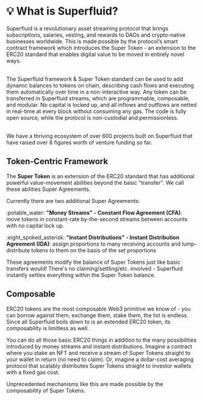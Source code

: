 # 💡 What is Superfluid?

Superfluid is a revolutionary asset streaming protocol that brings subscriptions, salaries, vesting, and rewards to DAOs and crypto-native businesses worldwide. This is made possible by the protocol’s smart contract framework which introduces the Super Token - an extension to the ERC20 standard that enables digital value to be moved in entirely novel ways.

\
The Superfluid framework & Super Token standard can be used to add dynamic balances to tokens on chain, describing cash flows and executing them automatically over time in a non-interactive way. Any token can be transferred in Superfluid streams, which are programmable, composable, and modular. No capital is locked up, and all inflows and outflows are netted in real-time at every block without consuming any gas. The code is fully open source, while the protocol is non-custodial and permissionless.

\
We have a thriving ecosystem of over 600 projects built on Superfluid that have raised over 8 figures worth of venture funding so far.

## Token-Centric Framework

The **Super Token** is an extension of the ERC20 standard that has additional powerful value-movement abilities beyond the basic "transfer". We call these abilities Super Agreements.

Currently there are two additional Super Agreements:

:potable\_water: **"Money Streams" - Constant Flow Agreement (CFA)**: move tokens in constant-rate by-the-second streams between accounts with no capital lock up.

:eight\_spoked\_asterisk: **"Instant Distributions" - Instant Distribution Agreement (IDA)**: assign proportions to many receiving accounts and lump-distribute tokens to them on the basis of the set proportions

These agreements modify the balance of Super Tokens just like basic transfers would! There's no claiming/settling/etc. involved - Superfluid instantly settles everything within the Super Token balance.

## Composable

ERC20 tokens are the most composable Web3 primitive we know of - you can borrow against them, exchange them, stake them, the list is endless. Since all Superfluid boils down to is an extended ERC20 token, its composability is limitless as well.

You can do all those basic ERC20 things in addition to the many possibilities introduced by money streams and instant distributions. Imagine a contract where you stake an NFT and receive a stream of Super Tokens straight to your wallet in return (no need to claim). Or, imagine a dollar-cost averaging protocol that scalably distributes Super Tokens straight to investor wallets with a fixed gas cost.

Unprecedented mechanisms like this are made possible by the composability of Super Tokens.
